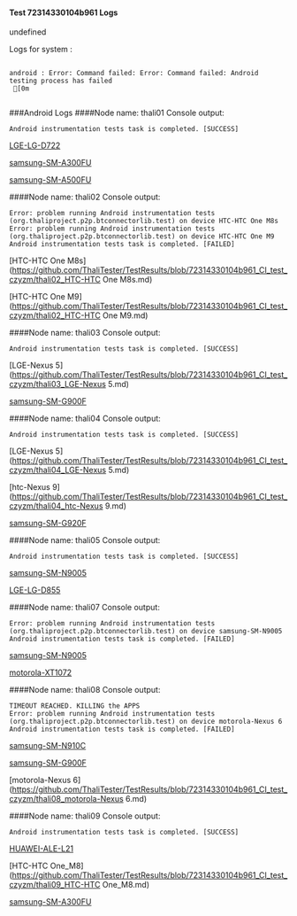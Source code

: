 #### Test 72314330104b961 Logs

undefined

Logs for system : 
```

android : Error: Command failed: Error: Command failed: Android testing process has failed
 [0m


```
###Android Logs
####Node name: thali01
Console output:
```
Android instrumentation tests task is completed. [SUCCESS]
```
[LGE-LG-D722](https://github.com/ThaliTester/TestResults/blob/72314330104b961_CI_test_czyzm/thali01_LGE-LG-D722.md)

[samsung-SM-A300FU](https://github.com/ThaliTester/TestResults/blob/72314330104b961_CI_test_czyzm/thali01_samsung-SM-A300FU.md)

[samsung-SM-A500FU](https://github.com/ThaliTester/TestResults/blob/72314330104b961_CI_test_czyzm/thali01_samsung-SM-A500FU.md)

####Node name: thali02
Console output:
```
Error: problem running Android instrumentation tests (org.thaliproject.p2p.btconnectorlib.test) on device HTC-HTC One M8s 
Error: problem running Android instrumentation tests (org.thaliproject.p2p.btconnectorlib.test) on device HTC-HTC One M9 
Android instrumentation tests task is completed. [FAILED]
```
[HTC-HTC One M8s](https://github.com/ThaliTester/TestResults/blob/72314330104b961_CI_test_czyzm/thali02_HTC-HTC One M8s.md)

[HTC-HTC One M9](https://github.com/ThaliTester/TestResults/blob/72314330104b961_CI_test_czyzm/thali02_HTC-HTC One M9.md)

####Node name: thali03
Console output:
```
Android instrumentation tests task is completed. [SUCCESS]
```
[LGE-Nexus 5](https://github.com/ThaliTester/TestResults/blob/72314330104b961_CI_test_czyzm/thali03_LGE-Nexus 5.md)

[samsung-SM-G900F](https://github.com/ThaliTester/TestResults/blob/72314330104b961_CI_test_czyzm/thali03_samsung-SM-G900F.md)

####Node name: thali04
Console output:
```
Android instrumentation tests task is completed. [SUCCESS]
```
[LGE-Nexus 5](https://github.com/ThaliTester/TestResults/blob/72314330104b961_CI_test_czyzm/thali04_LGE-Nexus 5.md)

[htc-Nexus 9](https://github.com/ThaliTester/TestResults/blob/72314330104b961_CI_test_czyzm/thali04_htc-Nexus 9.md)

[samsung-SM-G920F](https://github.com/ThaliTester/TestResults/blob/72314330104b961_CI_test_czyzm/thali04_samsung-SM-G920F.md)

####Node name: thali05
Console output:
```
Android instrumentation tests task is completed. [SUCCESS]
```
[samsung-SM-N9005](https://github.com/ThaliTester/TestResults/blob/72314330104b961_CI_test_czyzm/thali05_samsung-SM-N9005.md)

[LGE-LG-D855](https://github.com/ThaliTester/TestResults/blob/72314330104b961_CI_test_czyzm/thali05_LGE-LG-D855.md)

####Node name: thali07
Console output:
```
Error: problem running Android instrumentation tests (org.thaliproject.p2p.btconnectorlib.test) on device samsung-SM-N9005 
Android instrumentation tests task is completed. [FAILED]
```
[samsung-SM-N9005](https://github.com/ThaliTester/TestResults/blob/72314330104b961_CI_test_czyzm/thali07_samsung-SM-N9005.md)

[motorola-XT1072](https://github.com/ThaliTester/TestResults/blob/72314330104b961_CI_test_czyzm/thali07_motorola-XT1072.md)

####Node name: thali08
Console output:
```
TIMEOUT REACHED. KILLING the APPS
Error: problem running Android instrumentation tests (org.thaliproject.p2p.btconnectorlib.test) on device motorola-Nexus 6 
Android instrumentation tests task is completed. [FAILED]
```
[samsung-SM-N910C](https://github.com/ThaliTester/TestResults/blob/72314330104b961_CI_test_czyzm/thali08_samsung-SM-N910C.md)

[samsung-SM-G900F](https://github.com/ThaliTester/TestResults/blob/72314330104b961_CI_test_czyzm/thali08_samsung-SM-G900F.md)

[motorola-Nexus 6](https://github.com/ThaliTester/TestResults/blob/72314330104b961_CI_test_czyzm/thali08_motorola-Nexus 6.md)

####Node name: thali09
Console output:
```
Android instrumentation tests task is completed. [SUCCESS]
```
[HUAWEI-ALE-L21](https://github.com/ThaliTester/TestResults/blob/72314330104b961_CI_test_czyzm/thali09_HUAWEI-ALE-L21.md)

[HTC-HTC One_M8](https://github.com/ThaliTester/TestResults/blob/72314330104b961_CI_test_czyzm/thali09_HTC-HTC One_M8.md)

[samsung-SM-A300FU](https://github.com/ThaliTester/TestResults/blob/72314330104b961_CI_test_czyzm/thali09_samsung-SM-A300FU.md)




